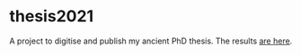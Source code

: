 # thesis2021

A project to digitise and publish my ancient PhD thesis. The results [are here](https://neilfws.github.io/thesis2021/index.html).
